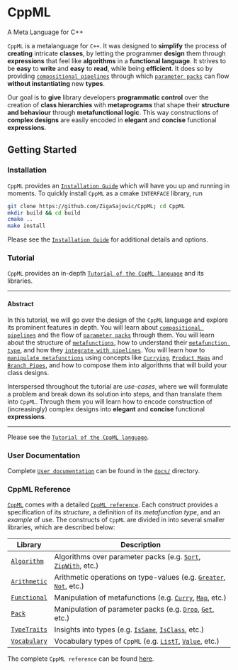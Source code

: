 # CppML

A Meta Language for C++

`CppML` is a metalanguage for `C++`. It was designed to **simplify** the process of **creating** intricate **classes**, by letting the programmer **design** them through **expressions** that feel like **algorithms** in a **functional language**. It strives to be **easy** to **write** and **easy** to **read**, while being **efficient**. It does so by providing [`compositional pipelines`](./docs/tutorial/index.md#pipe) through which [`parameter packs`](./docs/tutorial/index.md#parameter-pack) can flow **without instantiating** new **types**.

Our goal is to **give** library developers **programmatic control** over the creation of **class hierarchies** with **metaprograms** that shape their **structure and behaviour** through **metafunctional logic**.
This way constructions of **complex designs** are easily encoded in **elegant** and **concise** functional **expressions**.

## Getting Started

### Installation

`CppML` provides an [`Installation Guide`](./docs/installation/index.md) which will have you up and running in moments. To quickly install `CppML` as a cmake `INTERFACE` library, run

```bash
git clone https://github.com/ZigaSajovic/CppML; cd CppML
mkdir build && cd build
cmake ..
make install
```

Please see the [`Installation Guide`](./docs/installation/index.md) for additional details and options.


### Tutorial

`CppML` provides an in-depth [`Tutorial of the CppML language`](./docs/tutorial/index.md) and its libraries.

---
#### Abstract

In this tutorial, we will go over the design of the `CppML` language and explore its prominent features in depth. You will learn about [`compositional pipelines`](./docs/tutorial/index.md#pipe) and the flow of [`parameter packs`](./docs/tutorial/index.md#parameter-pack) through them. You will learn about the structure of [`metafunctions`](./docs/tutorial/index.md#metafunction), how to understand their [`metafunction type`](./docs/tutorial/index.md#metafunction-type), and how they [`integrate with pipelines`](./docs/tutorial/index.md#using-pipes).
You will learn how to [`manipulate metafunctions`](./docs/tutorial/index.md#manipulating-metafunctions) using concepts like [`Currying`](./docs/tutorial/index.md#currying), [`Product Maps`](./docs/tutorial/index.md#product-map) and [`Branch Pipes`](./docs/tutorial/index.m#functional-branching), and how to compose them into algorithms that will build your class designs.

Interspersed throughout the tutorial are *use-cases*, where we will formulate a problem and break down its solution into steps, and than translate them into `CppML`. Through them you will learn how to encode construction of (increasingly) complex designs into  **elegant** and **concise** functional **expressions**.

---

Please see the [`Tutorial of the CppML language`](./docs/tutorial/index.md).

### User Documentation

Complete [`User documentation`](./docs/index.md) can be found in the [`docs/`](./docs) directory.

### CppML Reference

[`CppML`](https://github.com/ZigaSajovic/CppML) comes with a detailed [`CppML reference`](./reference/index.md). Each construct provides a specification of its *structure*, a definition of its *metafunction type*, and an *example* of use. The constructs of `CppML` are divided in into several smaller libraries, which are described below:

| Library                                         | Description                                                                                                                              |
|-------------------------------------------------|------------------------------------------------------------------------------------------------------------------------------------------|
| [`Algorithm`](./reference/index.md#algorithm)   | Algorithms over parameter packs (e.g. [`Sort`](./reference/Algorithm/Sort.md), [`ZipWith`](./reference/Algorithm/ZipWith.md), etc.)      |
| [`Arithmetic`](./reference/index.md#arithmetic) | Arithmetic operations on type-values (e.g. [`Greater`](./reference/Arithmetic/Greater.md), [`Not`](./reference/Arithmetic/Not.md), etc.) |
| [`Functional`](./reference/index.md#functional) | Manipulation of metafunctions (e.g. [`Curry`](./reference/Functional/Curry.md), [`Map`](./reference/Functional/Map.md), etc.)            |
| [`Pack`](./reference/index.md#pack)             | Manipulation of parameter packs (e.g. [`Drop`](./reference/Pack/Drop.md), [`Get`](./reference/Pack/Get.md), etc.)                        |
| [`TypeTraits`](./reference/index.md#typetraits) | Insights into types (e.g. [`IsSame`](./reference/TypeTraits/IsSame.md), [`IsClass`](./reference/TypeTraits/IsClass.md), etc.)            |
| [`Vocabulary`](./reference/index.md#vocabulary) | Vocabulary types of `CppML`   (e.g. [`ListT`](./reference/Vocabulary/ListT.md), [`Value`](./reference/Vocabulary/Value.md), etc.)        |

The complete `CppML reference` can be found [here](./reference/index.md).
